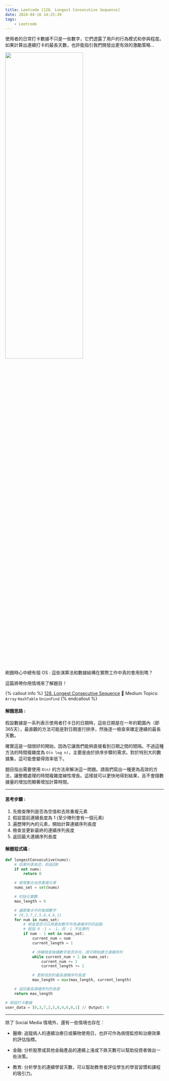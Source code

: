 ```yaml
---
title: Leetcode [128. Longest Consecutive Sequence]
date: 2024-04-16 14:25:39
tags: 
    - Leetcode
---
```


使用者的日常打卡數據不只是一些數字，它們透露了用戶的行為模式和參與程度。
如果計算出連續打卡的最長天數，也許能指引我們開發出更有效的激勵策略...

<!-- more -->

<img src="https://i.imgur.com/sY2ZBvn.jpeg" width="70%" height="50%">
<br>

刷題時心中總有個 OS : 這些演算法和數據結構在實際工作中真的會用到嗎？

這篇將帶你用情境來了解題目！


{% callout info %}
[128. Longest Consecutive Sequence](https://leetcode.com/problems/longest-consecutive-sequence/description/)
🧡 Medium
Topics: `Array` `HashTable` `UnionFind`
{% endcallout %}

#### 解題思路 :

假設數據是一系列表示使用者打卡日的日期時，這些日期是在一年的範圍內（即365天），最直觀的方法可能是對日期進行排序，然後逐一檢查來確定連續的最長天數。

確實這是一個很好的開始，因為它讓我們能夠直接看到日期之間的間隔。不過這種方法的時間複雜度為 `O(n log n)`，主要是由於排序步驟的需求。對於特別大的數據集，這可能會變得效率低下。

題目指出需要使用 `O(n)` 的方法來解決這一問題。請我們寫出一種更為高效的方法，讓整體處理的時間複雜度線性增長。這樣就可以更快地得到結果，且不會隨數據量的增加而顯著增加計算時間。

<hr>

#### 思考步驟 :
1. 先檢查陣列是否為空值和去除重複元素
2. 假設當前連續長度為 1 (至少陣列會有一個元素)
3. 遍歷陣列內的元素，開始計算連續序列長度
4. 檢查並更新最終的連續序列長度
5. 返回最大連續序列長度

#### 解題程式碼 :

```python
def longestConsecutive(nums):
    # 如果列表為空，則返回0
    if not nums:
        return 0

    # 使用集合去除重複元素
    nums_set = set(nums)

    # 初始化變數
    max_length = 0

    # 遍歷集合中的每個數字
    # {0,3,7,2,5,8,4,6,1}
    for num in nums_set:
        # 檢查是否可以將當前數字作為連續序列的起點
        # 假設 0 -1 = -1，而 -1 不在陣列
        if num - 1 not in nums_set:
            current_num = num
            current_length = 1

            # 持續檢查後續數字是否存在，就可開始建立連續序列
            while current_num + 1 in nums_set:
                current_num += 1
                current_length += 1

            # 更新找到的最長連續序列長度
            max_length = max(max_length, current_length)

    # 返回最長連續序列的長度
    return max_length

# 假設打卡數據
user_data = [0,3,7,2,5,8,4,6,0,1] // Output: 9

```
<hr>

除了 Social Media 情境外，還有一些情境也存在：

- 醫療: 追蹤病人的連續治療日或藥物使用日，也許可作為病情監控和治療效果的評估指標。

- 金融: 分析股票或其他金融產品的連續上漲或下跌天數可以幫助投資者做出一些決策。

- 教育: 分析學生的連續學習天數，可以幫助教育者評估學生的學習習慣和課程的吸引力。
